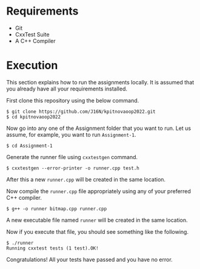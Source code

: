 # Requirements
 - Git
 - CxxTest Suite
 - A C++ Compiler

# Execution
This section explains how to run the assignments locally. It is assumed that you already have all your requirements installed.

First clone this repository using the below command.
```
$ git clone https://github.com/J16N/kpitnovaoop2022.git
$ cd kpitnovaoop2022
```
Now go into any one of the Assignment folder that you want to run. Let us assume, for example, you want to run `Assignment-1`.
```
$ cd Assignment-1
```
Generate the runner file using `cxxtestgen` command.
```
$ cxxtestgen --error-printer -o runner.cpp test.h
```
After this a new `runner.cpp` will be created in the same location.  
  
Now compile the `runner.cpp` file appropriately using any of your preferred C++ compiler. 
```
$ g++ -o runner bitmap.cpp runner.cpp
```
A new executable file named `runner` will be created in the same location.  
  
Now if you execute that file, you should see something like the following.
```
$ ./runner
Running cxxtest tests (1 test).OK!
```
Congratulations! All your tests have passed and you have no error.